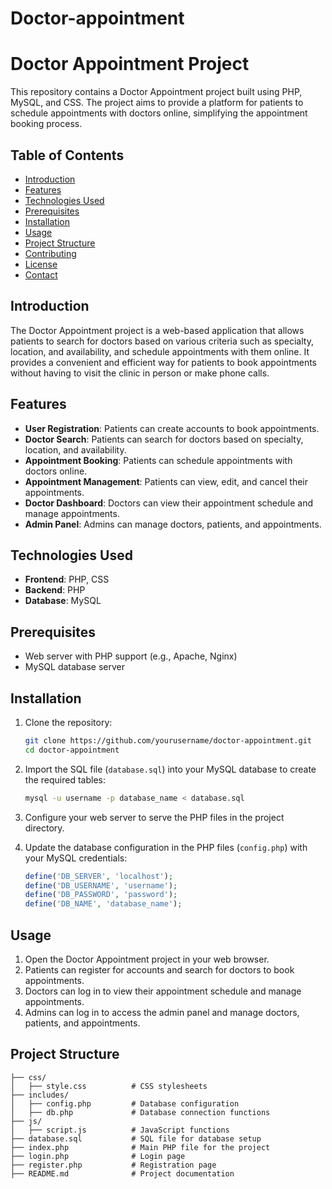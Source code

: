 # Doctor-appointment
# Doctor Appointment Project

This repository contains a Doctor Appointment project built using PHP, MySQL, and CSS. The project aims to provide a platform for patients to schedule appointments with doctors online, simplifying the appointment booking process.

## Table of Contents

- [Introduction](#introduction)
- [Features](#features)
- [Technologies Used](#technologies-used)
- [Prerequisites](#prerequisites)
- [Installation](#installation)
- [Usage](#usage)
- [Project Structure](#project-structure)
- [Contributing](#contributing)
- [License](#license)
- [Contact](#contact)

## Introduction

The Doctor Appointment project is a web-based application that allows patients to search for doctors based on various criteria such as specialty, location, and availability, and schedule appointments with them online. It provides a convenient and efficient way for patients to book appointments without having to visit the clinic in person or make phone calls.

## Features

- **User Registration**: Patients can create accounts to book appointments.
- **Doctor Search**: Patients can search for doctors based on specialty, location, and availability.
- **Appointment Booking**: Patients can schedule appointments with doctors online.
- **Appointment Management**: Patients can view, edit, and cancel their appointments.
- **Doctor Dashboard**: Doctors can view their appointment schedule and manage appointments.
- **Admin Panel**: Admins can manage doctors, patients, and appointments.

## Technologies Used

- **Frontend**: PHP, CSS
- **Backend**: PHP
- **Database**: MySQL

## Prerequisites

- Web server with PHP support (e.g., Apache, Nginx)
- MySQL database server

## Installation

1. Clone the repository:

    ```bash
    git clone https://github.com/yourusername/doctor-appointment.git
    cd doctor-appointment
    ```

2. Import the SQL file (`database.sql`) into your MySQL database to create the required tables:

    ```bash
    mysql -u username -p database_name < database.sql
    ```

3. Configure your web server to serve the PHP files in the project directory.

4. Update the database configuration in the PHP files (`config.php`) with your MySQL credentials:

    ```php
    define('DB_SERVER', 'localhost');
    define('DB_USERNAME', 'username');
    define('DB_PASSWORD', 'password');
    define('DB_NAME', 'database_name');
    ```

## Usage

1. Open the Doctor Appointment project in your web browser.
2. Patients can register for accounts and search for doctors to book appointments.
3. Doctors can log in to view their appointment schedule and manage appointments.
4. Admins can log in to access the admin panel and manage doctors, patients, and appointments.

## Project Structure

```plaintext
├── css/
│   ├── style.css          # CSS stylesheets
├── includes/
│   ├── config.php         # Database configuration
│   ├── db.php             # Database connection functions
├── js/
│   ├── script.js          # JavaScript functions
├── database.sql           # SQL file for database setup
├── index.php              # Main PHP file for the project
├── login.php              # Login page
├── register.php           # Registration page
├── README.md              # Project documentation
